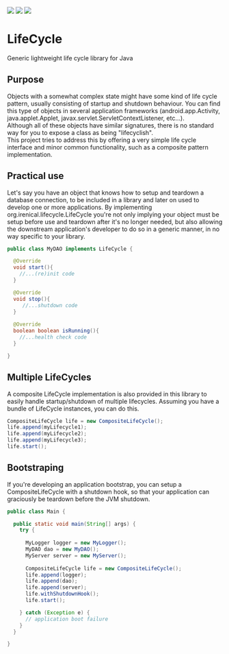 [![][maven img]][maven]
[![][travis img]][travis]
[![][codecov img]][codecov]

# LifeCycle
Generic lightweight life cycle library for Java

## Purpose
Objects with a somewhat complex state might have some kind of life cycle pattern, usually consisting of startup and shutdown behaviour. You can find this type of objects in several application frameworks (android.app.Activity, java.applet.Applet, javax.servlet.ServletContextListener, etc...).  
Although all of these objects have similar signatures, there is no standard way for you to expose a class as being "lifecyclish".  
This project tries to address this by offering a very simple life cycle interface and minor common functionality, such as a composite pattern implementation.

## Practical use
Let's say you have an object that knows how to setup and teardown a database connection, to be included in a library and later on used to develop one or more applications. By implementing org.irenical.lifecycle.LifeCycle you're not only implying your object must be setup before use and teardown after it's no longer needed, but also allowing the downstream application's developer to do so in a generic manner, in no way specific to your library.

```java
public class MyDAO implements LifeCycle {

  @Override
  void start(){
    //...(re)init code
  }

  @Override
  void stop(){
     //...shutdown code
  }
  
  @Override
  boolean boolean isRunning(){
    //...health check code
  }

}
```

## Multiple LifeCycles
A composite LifeCycle implementation is also provided in this library to easily handle startup/shutdown of multiple lifecycles. Assuming you have a bundle of LifeCycle instances, you can do this.
```java
CompositeLifeCycle life = new CompositeLifeCycle();
life.append(myLifecycle1);
life.append(myLifecycle2);
life.append(myLifecycle3);
life.start();
```

## Bootstraping
If you're developing an application bootstrap, you can setup a CompositeLifeCycle with a shutdown hook, so that your application can graciously be teardown before the JVM shutdown.
```java
public class Main {

  public static void main(String[] args) {
    try {
      
      MyLogger logger = new MyLogger();
      MyDAO dao = new MyDAO();
      MyServer server = new MyServer();
      
      CompositeLifeCycle life = new CompositeLifeCycle();
      life.append(logger);
      life.append(dao);
      life.append(server);
      life.withShutdownHook();
      life.start();

    } catch (Exception e) {
      // application boot failure
    }
  }

}

```
[maven]:http://search.maven.org/#search|gav|1|g:"org.irenical.lifecycle"%20AND%20a:"lifecycle"
[maven img]:https://maven-badges.herokuapp.com/maven-central/org.irenical.lifecycle/lifecycle/badge.svg

[travis]:https://travis-ci.org/irenical/lifecycle
[travis img]:https://travis-ci.org/irenical/lifecycle.svg?branch=master

[codecov]:https://codecov.io/gh/irenical/booty
[codecov img]:https://codecov.io/gh/irenical/booty/branch/master/graph/badge.svg
